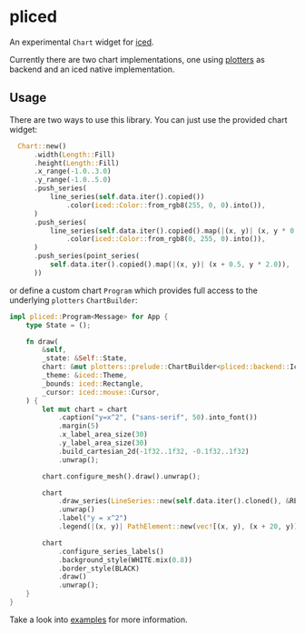# pliced

An experimental `Chart` widget for [iced](https://github.com/iced-rs/iced).

Currently there are two chart implementations, one using [plotters](https://github.com/plotters-rs/plotters) as backend and 
an iced native implementation.

## Usage
There are two ways to use this library. You can just use the provided chart widget:
```rust
  Chart::new()
      .width(Length::Fill)
      .height(Length::Fill)
      .x_range(-1.0..3.0)
      .y_range(-1.0..5.0)
      .push_series(
          line_series(self.data.iter().copied())
              .color(iced::Color::from_rgb8(255, 0, 0).into()),
      )
      .push_series(
          line_series(self.data.iter().copied().map(|(x, y)| (x, y * 0.5)))
              .color(iced::Color::from_rgb8(0, 255, 0).into()),
      )
      .push_series(point_series(
          self.data.iter().copied().map(|(x, y)| (x + 0.5, y * 2.0)),
      ))
```
or define a custom chart `Program` which provides full access to the underlying `plotters` `ChartBuilder`:
```rust
impl pliced::Program<Message> for App {
    type State = ();

    fn draw(
        &self,
        _state: &Self::State,
        chart: &mut plotters::prelude::ChartBuilder<pliced::backend::IcedChartBackend<Renderer>>,
        _theme: &iced::Theme,
        _bounds: iced::Rectangle,
        _cursor: iced::mouse::Cursor,
    ) {
        let mut chart = chart
            .caption("y=x^2", ("sans-serif", 50).into_font())
            .margin(5)
            .x_label_area_size(30)
            .y_label_area_size(30)
            .build_cartesian_2d(-1f32..1f32, -0.1f32..1f32)
            .unwrap();

        chart.configure_mesh().draw().unwrap();

        chart
            .draw_series(LineSeries::new(self.data.iter().cloned(), &RED))
            .unwrap()
            .label("y = x^2")
            .legend(|(x, y)| PathElement::new(vec![(x, y), (x + 20, y)], RED));

        chart
            .configure_series_labels()
            .background_style(WHITE.mix(0.8))
            .border_style(BLACK)
            .draw()
            .unwrap();
    }
}
```
Take a look into [examples](examples) for more information.

